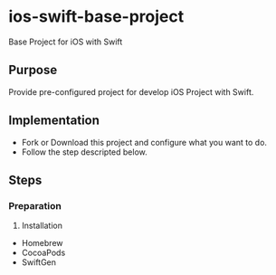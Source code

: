 # ios-swift-base-project
Base Project for iOS with Swift

## Purpose
Provide pre-configured project for develop iOS Project with Swift.

## Implementation
* Fork or Download this project and configure what you want to do.
* Follow the step descripted below.

## Steps

### Preparation

1. Installation
* Homebrew
* CocoaPods
* SwiftGen

